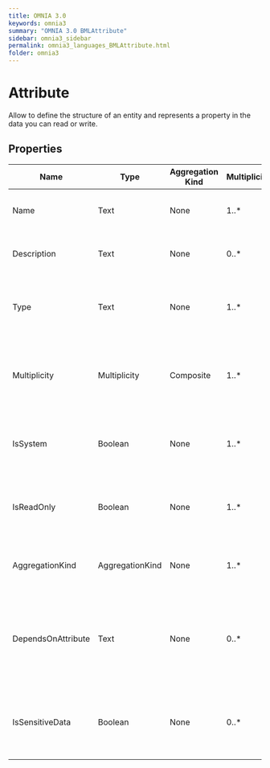 ```yaml
---
title: OMNIA 3.0
keywords: omnia3
summary: "OMNIA 3.0 BMLAttribute"
sidebar: omnia3_sidebar
permalink: omnia3_languages_BMLAttribute.html
folder: omnia3
---
```


# Attribute
Allow to define the structure of an entity and represents a property in the data you can read or write.
## Properties
Name | Type | Aggregation Kind | Multiplicity | Description
--------- | --------- | --------- | --------- | ---------
Name | Text | None | 1..* | The name of the entity (unique identifier).
Description | Text | None | 0..* | The textual explanation of the entities' purpose.
Type | Text | None | 1..* | The data type: can be a Primitive, an Enumeration or a reference to an Entity.
Multiplicity | Multiplicity | Composite | 1..* | The representation of the minimum and maximum number of records.
IsSystem | Boolean | None | 1..* | Indicates if the attribute is generated by the platform or user-defined.
IsReadOnly | Boolean | None | 1..* | Indicates if the attribute’s value can be changed by the user’s input
AggregationKind | AggregationKind | None | 1..* | The nature of connection between the entity and the data type.
DependsOnAttribute | Text | None | 0..* | In Shared attributes whose Type is from a custom Data Source, indicates the attribute used to identify the Data Source.
IsSensitiveData | Boolean | None | 0..* | Indicates  if contains sensitive data. If so, the information can be destroyed.

